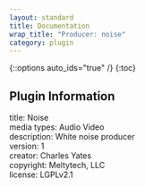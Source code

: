 ```yaml
---
layout: standard
title: Documentation
wrap_title: "Producer: noise"
category: plugin
---
```

{::options auto_ids="true" /}
{:toc}

## Plugin Information

title: Noise  
media types:
Audio  Video  
description: White noise producer  
version: 1  
creator: Charles Yates  
copyright: Meltytech, LLC  
license: LGPLv2.1  
